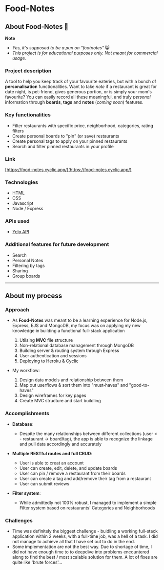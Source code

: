 # Food-Notes

## About **Food-Notes** 🍜

**Note** 
* _Yes, it's supposed to be a pun on "footnotes"_ 😸
* _This project is for educational purposes only. Not meant for commercial usage._

### Project description
A tool to help you keep track of your favourite eateries, but with a bunch of **personalisation** functionalities. Want to take _note_ if a restaurant is great for date night, is pet-friend, gives generous portion, or is simply your mom's favourite? You can easily record all these meaningful, and truly _personal_ information through **boards**, **tags** and **notes** (_coming soon_) features.

### Key functionalities
* Filter restaurants with specific price, neighborhood, categories, rating filters
* Create personal boards to "pin" (or save) restaurants
* Create personal tags to apply on your pinned restaurants
* Search and filter pinned restaurants in your profile

### Link
[https://food-notes.cyclic.app/](https://food-notes.cyclic.app/)

### Technologies
* HTML
* CSS
* Javascript
* Node / Express

### APIs used
* [Yelp API](https://www.yelp.com/developers/documentation/v3)

### Additional features for future development
* Search
* Personal Notes
* Filtering by tags
* Sharing
* Group boards

---

## About my process

### Approach
* As **Food-Notes** was meant to be a learning experience for Node.js, Express, EJS and MongoDB, my focus was on applying my new knowledge in building a functional full-stack application
  1. Utilsing **MVC** file structure
  2. Non-relational database management through MongoDB
  3. Building server & routing system through Express
  4. User authentication and sessions
  5. Deploying to Heroku & Cyclic


* My workflow:
  1. Design data models and relationship between them
  2. Map out userflows & sort them into "must-haves" and "good-to-haves"
  3. Design wireframes for key pages
  4. Create MVC structure and start buildling

### Accomplishments
* **Database**:
  * Despite the many relationships between different collections (user < - restaurant -> board/tag), the app is able to recognize the linkage and pull data accordingly and accurately

* **Multiple RESTful routes and full CRUD**:
  * User is able to creat an account
  * User can create, edit, delete, and update boards
  * User can pin / remove a restaurant from their boards
  * User can create a tag and add/remove their tag from a restaurant
  * User can submit reviews

* **Filter system**:
  * While admittedly not 100% robust, I managed to implement a simple Filter system based on restaurants' Categories and Neighborhoods

### Challenges
* Time was definitely the biggest challenge - buidling a working full-stack application within 2 weeks, with a full-time job, was a hell of a task. I did not manage to achieve all that I have set out to do in the end.
* Some implementation are not the best way. Due to shortage of time, I did not have enough time to to deepdive into problems encountered along to find the best / most scalable solution for them. A lot of fixes are quite like 'brute forces'...
